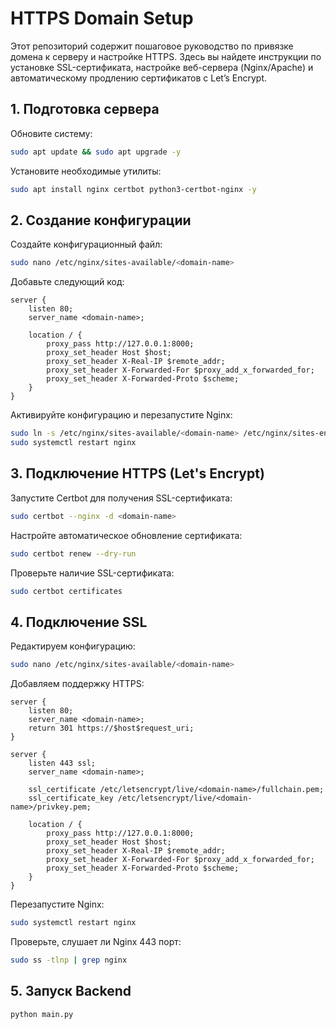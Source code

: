# HTTPS Domain Setup

Этот репозиторий содержит пошаговое руководство по привязке домена к серверу и настройке HTTPS. Здесь вы найдете инструкции по установке SSL-сертификата, настройке веб-сервера (Nginx/Apache) и автоматическому продлению сертификатов с Let’s Encrypt.

## 1. Подготовка сервера
Обновите систему:
```sh
sudo apt update && sudo apt upgrade -y
```

Установите необходимые утилиты:
```sh
sudo apt install nginx certbot python3-certbot-nginx -y
```

## 2. Создание конфигурации
Создайте конфигурационный файл:
```sh
sudo nano /etc/nginx/sites-available/<domain-name>
```
Добавьте следующий код:
```nginx
server {
    listen 80;
    server_name <domain-name>;

    location / {
        proxy_pass http://127.0.0.1:8000;
        proxy_set_header Host $host;
        proxy_set_header X-Real-IP $remote_addr;
        proxy_set_header X-Forwarded-For $proxy_add_x_forwarded_for;
        proxy_set_header X-Forwarded-Proto $scheme;
    }
}
```

Активируйте конфигурацию и перезапустите Nginx:
```sh
sudo ln -s /etc/nginx/sites-available/<domain-name> /etc/nginx/sites-enabled/
sudo systemctl restart nginx
```

## 3. Подключение HTTPS (Let's Encrypt)

Запустите Certbot для получения SSL-сертификата:
```sh
sudo certbot --nginx -d <domain-name>
```

Настройте автоматическое обновление сертификата:
```sh
sudo certbot renew --dry-run
```

Проверьте наличие SSL-сертификата:
```sh
sudo certbot certificates
```

## 4. Подключение SSL

Редактируем конфигурацию:
```sh
sudo nano /etc/nginx/sites-available/<domain-name>
```

Добавляем поддержку HTTPS:
```nginx
server {
    listen 80;
    server_name <domain-name>;
    return 301 https://$host$request_uri;
}

server {
    listen 443 ssl;
    server_name <domain-name>;
    
    ssl_certificate /etc/letsencrypt/live/<domain-name>/fullchain.pem;
    ssl_certificate_key /etc/letsencrypt/live/<domain-name>/privkey.pem;

    location / {
        proxy_pass http://127.0.0.1:8000;
        proxy_set_header Host $host;
        proxy_set_header X-Real-IP $remote_addr;
        proxy_set_header X-Forwarded-For $proxy_add_x_forwarded_for;
        proxy_set_header X-Forwarded-Proto $scheme;
    }
}
```

Перезапустите Nginx:
```sh
sudo systemctl restart nginx
```

Проверьте, слушает ли Nginx 443 порт:
```sh
sudo ss -tlnp | grep nginx
```

## 5. Запуск Backend
```sh
python main.py
```

